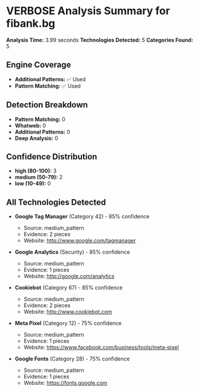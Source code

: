 # VERBOSE Analysis Summary for fibank.bg

**Analysis Time:** 3.99 seconds
**Technologies Detected:** 5
**Categories Found:** 5

## Engine Coverage
- **Additional Patterns:** ✅ Used
- **Pattern Matching:** ✅ Used

## Detection Breakdown
- **Pattern Matching:** 0
- **Whatweb:** 0
- **Additional Patterns:** 0
- **Deep Analysis:** 0

## Confidence Distribution
- **high (80-100):** 3
- **medium (50-79):** 2
- **low (10-49):** 0

## All Technologies Detected
- **Google Tag Manager** (Category 42) - 85% confidence
  - Source: medium_pattern
  - Evidence: 2 pieces
  - Website: http://www.google.com/tagmanager

- **Google Analytics** (Security) - 85% confidence
  - Source: medium_pattern
  - Evidence: 1 pieces
  - Website: http://google.com/analytics

- **Cookiebot** (Category 67) - 85% confidence
  - Source: medium_pattern
  - Evidence: 2 pieces
  - Website: http://www.cookiebot.com

- **Meta Pixel** (Category 12) - 75% confidence
  - Source: medium_pattern
  - Evidence: 1 pieces
  - Website: https://www.facebook.com/business/tools/meta-pixel

- **Google Fonts** (Category 28) - 75% confidence
  - Source: medium_pattern
  - Evidence: 1 pieces
  - Website: https://fonts.google.com


